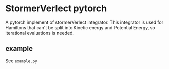 # StormerVerlect pytorch

A pytorch implement of stormerVerlect integrator. This integrator is used for Hamiltons that can't be split into Kinetic energy and Potential Energy, so iterational evaluations is needed.

## example

See `example.py`

